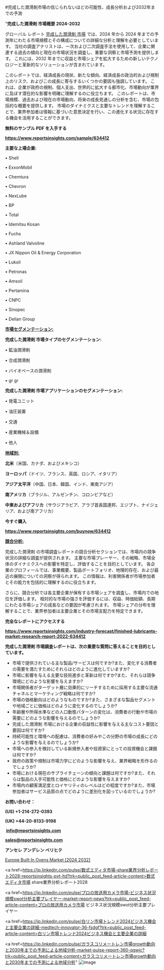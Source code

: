 #完成した潤滑剤市場の信じられないほどの可能性、成長分析および2032年までの予測

"<strong>完成した潤滑剤 市場概要 2024-2032</strong>

グローバル レポート <a href=https://www.reportsinsights.com/sample/634412>完成した潤滑剤 市場</a> では、2024 年から 2024 年までの予測年にわたる市場規模とその構成についての詳細な分析と理解を必要としています。 当社の調査アナリストは、一次および二次調査手法を使用して、企業に関連する過去の傾向と現在の市場状況を調査し、重要な洞察と市場予測を提供します。 これには、2032 年までに収益と市場シェアを拡大​​するための新しいテクノロジーと革新的なソリューションが含まれています。

このレポートでは、経済成長の現状、新たな傾向、経済成長の政治的および規制上のリスク、およびこの成長に寄与するいくつかの要因も強調しています。 これは、企業が政府の規制、個人支出、世界的に拡大する都市化、市場動向が業界に及ぼす潜在的な影響を明確に理解するのに役立ちます。 このレポートは、市場規模、過去および現在の市場動向、将来の成長見通しの分析を含む、市場の包括的な概要を提供します。 市場のダイナミクスと主要なトレンドを理解することで、業界参加者は情報に基づいた意思決定を行い、この進化する状況に存在する機会を活用することができます。

<strong><b>無料のサンプル PDF を入手する</b></strong>

<a href=https://www.reportsinsights.com/sample/634412><strong><u>https://www.reportsinsights.com/sample/634412</u></strong></a>

<strong>主要な上場企業:</strong>

• Shell 

• ExxonMobil 

• Chemtura 

• Chevron 

• NexLube 

• BP 

• Total 

• Idemitsu Kosan 

• Fuchs 

• Ashland Valvoline 

• JX Nippon Oil & Energy Corporation 

• Lukoil 

• Petronas 

• Amsoil 

• Pertamina 

• CNPC 

• Sinopec 

• Delian Group

<strong><u>市場セグメンテーション</u></strong><strong><u>:</u></strong>

<strong>完成した潤滑剤 市場タイプのセグメンテーション:</strong>

• 鉱油潤滑剤

• 合成潤滑剤

• バイオベースの潤滑剤

• gr gr

<strong>完成した潤滑剤 市場アプリケーションのセグメンテーション:</strong>

• 発電ユニット

• 油圧装置

• 交通

• 産業機械＆設備

• 他人

<strong><u>地域別</u></strong><strong><u>:</u></strong>

<strong>北米</strong>（米国、カナダ、およびメキシコ）

<strong>ヨーロッパ</strong>（ドイツ、フランス、英国、ロシア、イタリア）

<strong>アジア太平洋</strong>（中国、日本、韓国、インド、東南アジア）

<strong>南アメリカ</strong>（ブラジル、アルゼンチン、コロンビアなど）

<strong>中東およびアフリカ</strong>（サウジアラビア、アラブ首長国連邦、エジプト、ナイジェリア、および南アフリカ）

<strong>今すぐ購入</strong>

<a href=https://www.reportsinsights.com/buynow/634412><strong><u>https://www.reportsinsights.com/buynow/634412</u></strong></a>

<strong><u>競合分析:</u></strong>

完成した潤滑剤 の市場調査レポートの競合分析セクションでは、市場内の競争状況の詳細な調査が提供されます。 主要な市場プレーヤー、その戦略、市場全体のダイナミクスへの影響を特定し、評価することを目的としています。 各企業のプロフィールでは、事業概要、製品ポートフォリオ、地理的存在、および最近の展開についての洞察が得られます。 この情報は、利害関係者が市場参加者とその能力を包括的に理解するのに役立ちます。

さらに、競合分析では各主要企業が保有する市場シェアを調査し、市場内での地位を評価します。 相対的な市場の強さを評価するには、収益、時価総額、長期にわたる市場シェアの成長などの要因が考慮されます。 市場シェアの分布を理解することで、業界参加者は主要企業とその市場支配力を特定できます。

<strong>完全なレポートにアクセスする</strong>

<a href=https://www.reportsinsights.com/industry-forecast/finished-lubricants-market-research-report-2022-634412><strong><u><b>https://www.reportsinsights.com/industry-forecast/finished-lubricants-market-research-report-2022-634412</b></u></strong></a>

<strong><b>完成した潤滑剤 市場調査レポートは、次の重要な質問に答えることを目的としています。</b></strong>
<ul>
  <li>市場で提供されている主な製品/サービスは何ですか?また、変化する消費者の需要を満たすためにそれらはどのように進化していますか?</li>
  <li>市場に影響を与える主要な技術進歩と革新は何ですか?また、それらは競争環境にどのような影響を与えますか?</li>
  <li>市場関係者がターゲット層に効果的にリーチするために採用する主要な流通チャネルとマーケティング戦略は何ですか?</li>
  <li>市場の価格動向はどのようなものですか?また、さまざまな製品セグメントや地域ごとに価格はどのように変化するのでしょうか?</li>
  <li>年齢層や所得水準などの人口動態パターンの変化は、消費者の行動や市場の需要にどのような影響を与えるのでしょうか?</li>
  <li>完成した潤滑剤 市場における企業の収益性に影響を与える主なコスト要因と要因は何ですか?</li>
  <li>持続可能性と環境への配慮は、消費者の好みやこの分野の市場の成長にどのような影響を与えるのでしょうか?</li>
  <li>市場への参入を検討している新規参入者や投資家にとっての投資機会と課題は何ですか?</li>
  <li>政府の政策や規制は市場力学にどのような影響を与え、業界戦略を形作るのでしょうか?</li>
  <li>市場における現在のサプライチェーンの傾向と課題は何ですか?また、それらは製品の入手可能性と価格にどのような影響を与えますか?</li>
  <li>市場内の顧客満足度とロイヤリティのレベルはどの程度ですか?また、市場参加者はサービス品質の点でどのように差別化を図っているのでしょうか?</li>
</ul>
<strong>お問い合わせ：</strong>

<strong>(US) +1-214-272-0393</strong>

<strong>(UK) +44-20-8133-9198</strong>

<strong> </strong><a href=info@reportsinsights.com><strong><u>info@reportsinsights.com</u></strong></a>

<a href=sales@reportsinsights.com><strong><u>sales@reportsinsights.com</u></strong></a>

<strong>アンセレ アンデレン ベリヒテ</strong>

<a href=https://www.linkedin.com/pulse/europe-built-in-ovens-markets-strategic-view-pathway-yyplf/>Europe Built In Ovens Market [2024 2032]</a>

<a href=https://jp.linkedin.com/pulse/数式エディタ市場-share業界分析レポート2028-reportsinsights-pvt-ltd?trk=public_post_feed-article-content>数式エディタ市場 share業界分析レポート2028</a>

<a href=https://jp.linkedin.com/pulse/プロの放送用カメラ市場-ビジネス状況規模swot分析主要プレイヤー-market-report-news?trk=public_post_feed-article-content>プロの放送用カメラ市場 ビジネス状況規模swot分析主要プレイヤー</a>

<a href=https://jp.linkedin.com/pulse/白リン市場トレンド2024ビジネス機会と主要企業の詳細-medtech-innovator-36-fsdgf?trk=public_post_feed-article-content>白リン市場トレンド2024ビジネス機会と主要企業の詳細</a>

<a href=https://jp.linkedin.com/pulse/ガラスコリメートレン市場growth動向と2030年までの予測による地域分析-market-pulse-report-360-qgwic?trk=public_post_feed-article-content>ガラスコリメートレン市場growth動向と2030年までの予測による地域分析</a>"
![image](https://github.com/aakesh123242/RIMarket/assets/158431203/1dc9607e-4170-49fb-9ed1-0ed7dfe89970)
